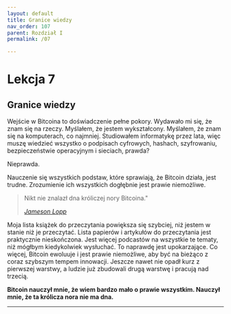 ```yaml
---
layout: default
title: Granice wiedzy
nav_order: 107
parent: Rozdział I
permalink: /07

---
```


# Lekcja 7

## Granice wiedzy

Wejście w Bitcoina to doświadczenie pełne pokory. Wydawało mi się, że znam się na rzeczy. Myślałem, że jestem wykształcony. Myślałem, że znam się na komputerach, co najmniej. Studiowałem informatykę przez lata, więc muszę wiedzieć wszystko o podpisach cyfrowych, hashach, szyfrowaniu, bezpieczeństwie operacyjnym i sieciach, prawda?

Nieprawda.

Nauczenie się wszystkich podstaw, które sprawiają, że Bitcoin działa, jest trudne. Zrozumienie ich wszystkich dogłębnie jest prawie niemożliwe.

> Nikt nie znalazł dna króliczej nory Bitcoina."
>
> *[Jameson Lopp](https://twitter.com/lopp/status/1061415918616698881)*

Moja lista książek do przeczytania powiększa się szybciej, niż jestem w stanie niż je przeczytać. Lista papierów i artykułów do przeczytania jest praktycznie nieskończona. Jest więcej podcastów na wszystkie te tematy, niż mógłbym kiedykolwiek wysłuchać. To naprawdę jest upokarzające. Co więcej, Bitcoin ewoluuje i jest prawie niemożliwe, aby być na bieżąco z coraz szybszym tempem innowacji. Jeszcze nawet nie opadł kurz z pierwszej warstwy, a ludzie już zbudowali drugą warstwę i pracują nad trzecią.

**Bitcoin nauczył mnie, że wiem bardzo mało o prawie wszystkim. Nauczył mnie, że ta królicza nora nie ma dna.**

---
